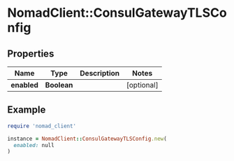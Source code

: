 # NomadClient::ConsulGatewayTLSConfig

## Properties

| Name | Type | Description | Notes |
| ---- | ---- | ----------- | ----- |
| **enabled** | **Boolean** |  | [optional] |

## Example

```ruby
require 'nomad_client'

instance = NomadClient::ConsulGatewayTLSConfig.new(
  enabled: null
)
```

